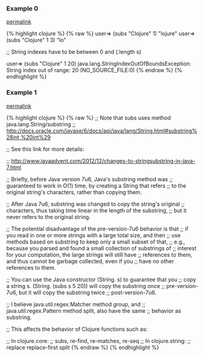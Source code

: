### Example 0
[permalink](#example-0)

{% highlight clojure %}
{% raw %}
user=> (subs "Clojure" 1)
"lojure"
user=> (subs "Clojure" 1 3)
"lo"


;; String indexes have to be between 0 and (.length s)

user=> (subs "Clojure" 1 20)
java.lang.StringIndexOutOfBoundsException: String index out of range: 20 (NO_SOURCE_FILE:0)
{% endraw %}
{% endhighlight %}


### Example 1
[permalink](#example-1)

{% highlight clojure %}
{% raw %}
;; Note that subs uses method java.lang.String/substring
;; http://docs.oracle.com/javase/6/docs/api/java/lang/String.html#substring%28int,%20int%29

;; See this link for more details:

;; http://www.javaadvent.com/2012/12/changes-to-stringsubstring-in-java-7.html

;; Briefly, before Java version 7u6, Java's substring method was
;; guaranteed to work in O(1) time, by creating a String that refers
;; to the original string's characters, rather than copying them.

;; After Java 7u6, substring was changed to copy the string's original
;; characters, thus taking time linear in the length of the substring,
;; but it never refers to the original string.

;; The potential disadvantage of the pre-version-7u6 behavior is that
;; if you read in one or more strings with a large total size, and then
;; use methods based on substring to keep only a small subset of that,
;; e.g., because you parsed and found a small collection of substrings of
;; interest for your computation, the large strings will still have
;; references to them, and thus cannot be garbage collected, even if you
;; have no other references to them.

;; You can use the Java constructor (String. s) to guarantee that you
;; copy a string s.  (String. (subs s 5 20)) will copy the substring once
;; pre-version-7u6, but it will copy the substring twice
;; post-version-7u6.

;; I believe java.util.regex.Matcher method group, and
;; java.util.regex.Pattern method split, also have the same
;; behavior as substring.

;; This affects the behavior of Clojure functions such as:

;; In clojure.core:
;; subs, re-find, re-matches, re-seq
;; In clojure.string:
;; replace replace-first split
{% endraw %}
{% endhighlight %}


